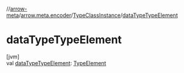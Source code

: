 //[arrow-meta](../../../index.md)/[arrow.meta.encoder](../index.md)/[TypeClassInstance](index.md)/[dataTypeTypeElement](data-type-type-element.md)

# dataTypeTypeElement

[jvm]\
val [dataTypeTypeElement](data-type-type-element.md): [TypeElement](https://docs.oracle.com/javase/8/docs/api/javax/lang/model/element/TypeElement.html)
